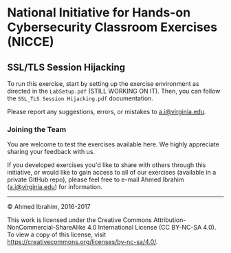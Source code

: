 # National Initiative for Hands-on Cybersecurity Classroom Exercises (NICCE)

## SSL/TLS Session Hijacking


To run this exercise, start by setting up the exercise environment as directed in the ```LabSetup.pdf``` (STILL WORKING ON IT). Then, you can follow the ```SSL_TLS Session Hijacking.pdf``` documentation.

Please report any suggestions, errors, or mistakes to a.i@virginia.edu.

### Joining the Team
You are welcome to test the exercises available here. We highly appreciate sharing your feedback with us.

If you developed exercises you'd like to share with others through this initiative, or would like to gain access to all of our exercises (available in a private GitHub repo), please feel free to e-mail Ahmed Ibrahim (a.i@virginia.edu) for information.

---

&copy; Ahmed Ibrahim, 2016-2017

This work is licensed under the Creative Commons Attribution-NonCommercial-ShareAlike 4.0 International License (CC BY-NC-SA 4.0). To view a copy of this license, visit https://creativecommons.org/licenses/by-nc-sa/4.0/.